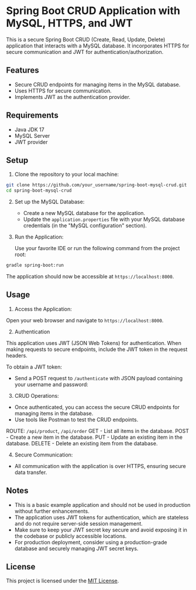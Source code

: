 # Spring Boot CRUD Application with MySQL, HTTPS, and JWT

This is a secure Spring Boot CRUD (Create, Read, Update, Delete) application that interacts with a MySQL database. It incorporates HTTPS for secure communication and JWT for authentication/authorization.

## Features

- Secure CRUD endpoints for managing items in the MySQL database.
- Uses HTTPS for secure communication.
- Implements JWT as the authentication provider.

## Requirements

- Java JDK 17
- MySQL Server
- JWT provider

## Setup

1. Clone the repository to your local machine:
```bash
git clone https://github.com/your_username/spring-boot-mysql-crud.git
cd spring-boot-mysql-crud
```

2. Set up the MySQL Database:

   - Create a new MySQL database for the application.
   - Update the `application.properties` file with your MySQL database credentials (in the "MySQL configuration" section).

3. Run the Application:

   Use your favorite IDE or run the following command from the project root:

```bash
gradle spring-boot:run
```

The application should now be accessible at `https://localhost:8000`.

## Usage

1. Access the Application:

Open your web browser and navigate to `https://localhost:8000`.

2. Authentication

This application uses JWT (JSON Web Tokens) for authentication. When making requests to secure endpoints, include the JWT token in the request headers.

To obtain a JWT token:

- Send a POST request to `/authenticate` with JSON payload containing your username and password:

    
3. CRUD Operations:

- Once authenticated, you can access the secure CRUD endpoints for managing items in the database.
- Use tools like Postman to test the CRUD endpoints.

ROUTE: `/api/product`, `/api/order`
GET - List all items in the database.
POST - Create a new item in the database.
PUT - Update an existing item in the database.
DELETE - Delete an existing item from the database.

4. Secure Communication:

- All communication with the application is over HTTPS, ensuring secure data transfer.

## Notes

- This is a basic example application and should not be used in production without further enhancements.
- The application uses JWT tokens for authentication, which are stateless and do not require server-side session management.
- Make sure to keep your JWT secret key secure and avoid exposing it in the codebase or publicly accessible locations.
- For production deployment, consider using a production-grade database and securely managing JWT secret keys.

## License

This project is licensed under the [MIT License](LICENSE).


